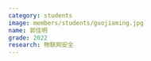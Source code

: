 ```yaml
---
category: students
image: members/students/guojiaming.jpg
name: 郭佳明
grade: 2022
research: 物联网安全
---
```


